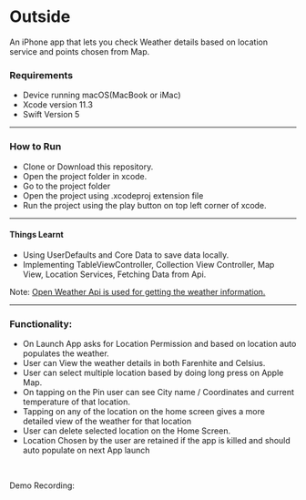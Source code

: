 <!-- #######  YAY, I AM THE SOURCE EDITOR! #########-->
<h1><strong>Outside</strong></h1>
<p>An iPhone app that lets you check Weather details based on location service and points chosen from Map.</p>
<h3>Requirements</h3>
<ul>
<li>Device running macOS(MacBook or iMac)</li>
<li>Xcode version 11.3</li>
<li>Swift Version 5</li>
</ul>
<hr />
<h3>How to Run</h3>
<ul>
<li>Clone or Download this repository.</li>
<li>Open the project folder in xcode.</li>
<li>Go to the project folder</li>
<li>Open the project using .xcodeproj extension file</li>
<li>Run the project using the play button on top left corner of xcode.</li>
</ul>
<hr />
<h4>Things Learnt</h4>
<ul>
<li>Using UserDefaults and Core Data to save data locally.</li>
<li>Implementing TableViewController, Collection View Controller, Map View, Location Services, Fetching Data from Api.</li>
</ul>
<p>Note: <span style="text-decoration: underline;">Open Weather Api is used for getting the weather information.</span></p>
<hr />
<h3>Functionality:</h3>
<ul>
<li>On Launch App asks for Location Permission and based on location auto populates the weather.</li>
<li>User can View the weather details in both Farenhite and Celsius.</li>
<li>User can select multiple location based by doing long press on Apple Map.</li>
<li>On tapping on the Pin user can see City name / Coordinates and current temperature of that location.</li>
<li>Tapping on any of the location on the home screen gives a more detailed view of the weather for that location</li>
<li>User can delete selected location on the Home Screen.</li>
<li>Location Chosen by the user are retained if the app is killed and should auto populate on next App launch</li>
</ul>
<p>&nbsp;</p>
<p>Demo Recording:</p>
<p>&nbsp;</p>
<p>&nbsp;</p>
